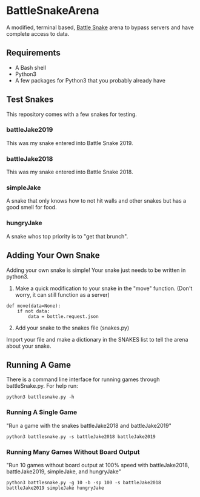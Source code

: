 # BattleSnakeArena
A modified, terminal based, [Battle Snake](https://play.battlesnake.io/) arena to bypass servers and have complete access to data.

## Requirements
- A Bash shell
- Python3
- A few packages for Python3 that you probably already have

## Test Snakes
This repository comes with a few snakes for testing.

### battleJake2019
This was my snake entered into Battle Snake 2019.

### battleJake2018
This was my snake entered into Battle Snake 2018.

### simpleJake
A snake that only knows how to not hit walls and other snakes but has a good smell for food.

### hungryJake
A snake whos top priority is to "get that brunch".

## Adding Your Own Snake
Adding your own snake is simple! Your snake just needs to be written in python3.

1. Make a quick modification to your snake in the "move" function. (Don't worry, it can still function as a server)
```python3
def move(data=None):
    if not data:
        data = bottle.request.json
```

2. Add your snake to the snakes file (snakes.py)

Import your file and make a dictionary in the SNAKES list to tell the arena about your snake.

## Running A Game
There is a command line interface for running games through battleSnake.py. For help run:
```
python3 battlesnake.py -h
```

### Running A Single Game
"Run a game with the snakes battleJake2018 and battleJake2019"
```
python3 battlesnake.py -s battleJake2018 battleJake2019
```

### Running Many Games Without Board Output
"Run 10 games without board output at 100% speed with battleJake2018, battleJake2019, simpleJake, and hungryJake"
```
python3 battlesnake.py -g 10 -b -sp 100 -s battleJake2018 battleJake2019 simpleJake hungryJake
```
